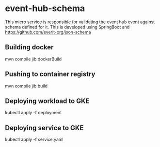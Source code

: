 # event-hub-schema
This micro service is responsible for validating the event hub event against schema defined for it. This is developed using SpringBoot and https://github.com/everit-org/json-schema

## Building docker
mvn compile jib:dockerBuild

## Pushing to container registry
mvn compile jib:build

## Deploying workload to GKE
kubectl apply -f deployment

## Deploying service to GKE
kubectl apply -f service.yaml
